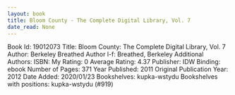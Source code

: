 ```yaml
---
layout: book
title: Bloom County - The Complete Digital Library, Vol. 7
date_read: None
---
```


Book Id: 19012073
Title: Bloom County: The Complete Digital Library, Vol. 7
Author: Berkeley Breathed
Author l-f: Breathed, Berkeley
Additional Authors: 
ISBN: 
My Rating: 0
Average Rating: 4.37
Publisher: IDW
Binding: ebook
Number of Pages: 371
Year Published: 2011
Original Publication Year: 2012
Date Added: 2020/01/23
Bookshelves: kupka-wstydu
Bookshelves with positions: kupka-wstydu (#919)

